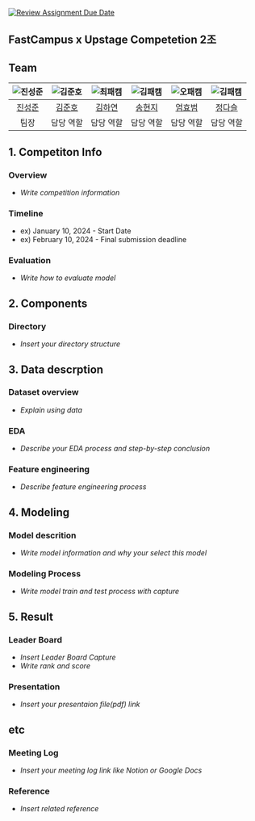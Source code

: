 [![Review Assignment Due Date](https://classroom.github.com/assets/deadline-readme-button-24ddc0f5d75046c5622901739e7c5dd533143b0c8e959d652212380cedb1ea36.svg)](https://classroom.github.com/a/g6ZC_OOE)
## FastCampus x Upstage Competetion 2조

## Team

| ![진성준](https://avatars.githubusercontent.com/u/156163982?v=4) | ![김준호](https://avatars.githubusercontent.com/u/156163982?v=4) | ![최패캠](https://avatars.githubusercontent.com/u/156163982?v=4) | ![김패캠](https://avatars.githubusercontent.com/u/156163982?v=4) | ![오패캠](https://avatars.githubusercontent.com/u/156163982?v=4) | ![김패캠](https://avatars.githubusercontent.com/u/156163982?v=4) |
| :--------------------------------------------------------------: |:-------------------------------------------------------------:| :--------------------------------------------------------------: | :--------------------------------------------------------------: | :--------------------------------------------------------------: | :--------------------------------------------------------------: |
|            [진성준](https://usniz.notion.site/ML-Project-02-00dce5ce7a1d4a9e81fe365e5c3c1560?pvs=4)             |            [김준호](https://github.com/UpstageAILab)             |            [김하연](https://github.com/UpstageAILab)             |            [송현지](https://github.com/UpstageAILab)             |            [엄효범](https://github.com/UpstageAILab)             |            [정다슬](https://github.com/UpstageAILab)             |
|                            팀장                             |                            담당 역할                             |                            담당 역할                             |                            담당 역할                             |                            담당 역할                             |                            담당 역할                             |

## 1. Competiton Info

### Overview

- _Write competition information_

### Timeline

- ex) January 10, 2024 - Start Date
- ex) February 10, 2024 - Final submission deadline

### Evaluation

- _Write how to evaluate model_

## 2. Components

### Directory

- _Insert your directory structure_

## 3. Data descrption

### Dataset overview

- _Explain using data_

### EDA

- _Describe your EDA process and step-by-step conclusion_

### Feature engineering

- _Describe feature engineering process_

## 4. Modeling

### Model descrition

- _Write model information and why your select this model_

### Modeling Process

- _Write model train and test process with capture_

## 5. Result

### Leader Board

- _Insert Leader Board Capture_
- _Write rank and score_

### Presentation

- _Insert your presentaion file(pdf) link_

## etc

### Meeting Log

- _Insert your meeting log link like Notion or Google Docs_

### Reference

- _Insert related reference_
